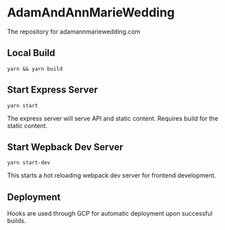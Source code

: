 # AdamAndAnnMarieWedding
The repository for adamannmariewedding.com

## Local Build
`yarn && yarn build`

## Start Express Server
`yarn start`

The express server will serve API and static content. Requires build for the static content.

## Start Wepback Dev Server
`yarn start-dev`

This starts a hot reloading webpack dev server for frontend development.

## Deployment
Hooks are used through GCP for automatic deployment upon successful builds.
